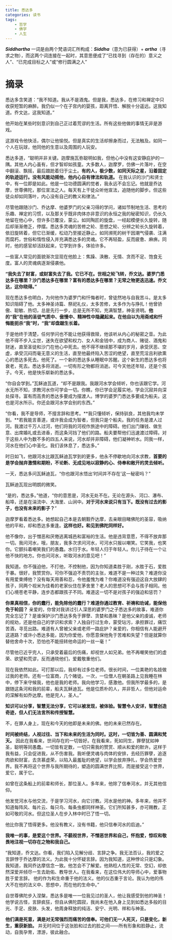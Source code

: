 ```yaml
---
title: 悉达多
categories: 读书
tags:
    - 哲学
    - 佛学
    - 人生
---
```


**_Siddhartha_** 一词是由两个梵语词汇所构成：**_Siddha_**（意为已获得）+ **_artha_**（寻求之物），而这两个词连接在一起时，其意思便成了“已找寻到（存在的）意义之人”、“已完成目标之人”或“修行圆满之人”

# 摘录

悉达多含笑道：“我不知道。我从不是酒鬼。但是我，悉达多，在修习和禅定中只收获短暂的麻醉。我仍似一个在子宫内的婴孩，距离开悟、解脱十分遥远。这我知道。乔文达，这我知道。”

他开始在某些时刻意识到自己正过着荒谬的生活。所有这些他做的事情无非是游戏。

这游戏令他快活，偶尔让他愉悦。但是真实的生活却擦身而过，无法触及。如同一个人在玩球，他同他的生意以及周围的人玩安。

悉达多道，“聪明并非关键。迦摩施瓦弥聪明如我，但他心中没有这安静庇护的一隅。其他人内心虽有，但才智却如孩童。大多数人，迦摩罗，仿佛一片落叶，在空中翻滚、飘摇，最后踉跄着归于尘土。**有的人，极少数，如同天际之星，沿着固定的轨迹运行。没有风能动摇他，他内心自有律法和轨道。** 在我认识的沙门和贤士中，有一位即是如此。他是一位功德圆满的觉者，我永远不会忘记。他就是乔达摩，世尊佛陀，那位宣法之人。每天有上干徒众听他宣法，追随他的脚步。但这些徒众却如同落叶，内心没有自己的教义和律法。”

尽管他跟随沙门、乔达摩、他婆罗门的父亲习得的学问，诸如节制地生活、思考的乐趣、禅定的习惯，以及那关乎既非肉体亦非意识的永恒之我的秘密知识，仍长久地留在他心中，但许多已覆没，蒙尘。如同陶匠的旋盘，一经起模便长久旋转，随后却渐渐倦乏，停摆。悉达多灵魂的苦修之轮、思想之轮、分辨之轮长久旋转着，依旧旋转着，但它已渐缓，松动乃至接近静止。如同濒死的树干因潮气侵袭、注满而腐朽，世俗和惰性侵入并充满悉达多的灵魂。它不再轻盈，反而疲惫、麻痹。同时，他的感官却活跃起来，它学到许多，体验许多。

一些富人常见的面貌渐次显现在他脸上：焦躁、涣散、无情、贪而不足、饱食无度。富人的灵魂病逐渐侵袭他。

**“我失去了财富，或财富失去了我。它已不在。世相之轮飞转，乔文达。婆罗门悉达多在哪里？沙门悉达多在哪里？富有的悉达多在哪里？无常之物更迭迅速。乔文达，这你晓得。”** 

现在悉达多也明白，为何他作为婆罗门和忏悔者时，曾徒然地与自我苦斗。是太多知识阻碍了他。太多神圣诗篇、祭祀礼仪，太多苦修，太多作为与挣扎！他曾骄傲、聪敏、热切，总是先行一步，总是无所不知，充满智慧，神圣贤明。**他的“我”在他的圣徒气质中、傲慢中、精神性中隐藏起来。在他自以为用斋戒和忏悔能扼杀“我”时，“我”却盘踞生长着。** 

于是他终于清楚，任何学问也不能让他获得救赎，他该听从内心的秘密之音。为此他不得不步入尘世，迷失在欲望和权力、女人和金钱中，成为商人、赌徒、酒鬼和财迷，直至圣徒和沙门在他心中死去。他不得不继续那不堪的岁月，承受厌恶、空虚，承受沉闷而毫无意义的生活，直至他最终陷入苦涩的绝望，直至荒淫且利欲熏心的悉达多死去。他死了。一个新的悉达多从睡眠中苏醒。这个新生的悉达多也将衰老，死去。悉达多将消逝。一切有形之物都将消逝。可今天他还年轻，还是个孩子。今天，他是快乐崭新的悉达多。

“你自会学到。”瓦稣迪瓦道，“却不是跟我。我跟河水学会倾听，你也该跟它学。河水无所不知，求教河水你可学会一切。你瞧，你已学会足履实地，学会沉寂并向深处探寻。富有而高贵的悉达多要成为摆渡人。博学的婆罗门悉达多要成为船夫。这也是河水所示。你还会跟河水学会别的东西。”

“你看，我不是导师，不擅言辞和思考。**我只懂倾听，保持驯良，其他我均未学到。**若我能言善道，或许我会成为智者，但我只是个船夫。我的任务是渡人过河。我渡过千万人过河，他们将我的河视作旅途中的障碍。他们出门赚钱、做生意、出席婚礼或去进香，而这条河挡了他们的路。船夫要帮他们迅速渡过障碍。对于这些人中为数不多的四五人来说，河水却并非障碍，他们凝神听水。同我一样，河水在他们心中圣化。我们该休息了，悉达多。”

时日如飞，他跟河水比跟瓦稣迪瓦学到的更多，他永不停歇地向河水求教，**首要的是学会抛弃激情和期盼，不论断、无成见地以寂静的心、侍奉和敞开的灵去倾听。**

一天，悉达多问瓦稣迪瓦，“你也跟河水悟出‘时间并不存在’这一秘密吗？”

瓦稣迪瓦现出明朗的微笑。

“是的，悉达多。”他道，“你的意思是，河水无处不在。无论在源头、河口、瀑布、船埠，还是在湍流中、大海里、山涧中。**对于河水来说只有当下。既没有过去的影子，也没有未来的影子？**”

迦摩罗看着悉达多。她想起自己本是去朝觐乔达摩，去亲眼目睹佛陀的圣容，吸纳他的平和，却和悉达多重逢。**这样也好。和见到佛陀同样好。**

他不像你，出于憎恶和厌倦逃离城邑和富裕的生活。他是违背意愿，不得不放弃那一切。我问河水，哦，朋友，我多次求问河水，可河水只报以嘲笑。它笑我，也笑你。它颤抖着嘲笑我们的愚蠢。水归于水。年轻人归于年轻人。你儿子待在一个让他不快的地方。你也问河水，听取河水的意见吧！”

我知道。你不强迫他，不打他，不控制他，因为你知道柔胜于刚，水胜于石，爱胜于暴。很好，我赞赏你。可你不强迫不责罚的主张，难道不是一种过失？难道你没有用爱束缚他？没有每天用善和忍，令他羞愧为难？你难道没有强迫这自大放肆的孩子，同两个视米为佳肴的老家伙住在茅舍里？老人的思想可不会与孩子相同。他们心境苍老平静，连步态都跟孩子不同。难道这一切不是对孩子的强迫和惩罚？

**你果真相信，你的蠢行，能免除他的蠢行？难道你通过教育、祈祷和劝诫，能保他免于轮回？** 亲爱的，你曾对我讲过引人深思的婆罗门之子悉达多的故事，难道你完全忘记了？是谁保护沙门悉达多免于罪孽、贪婪和愚昧？是他父亲的虔诚，老师的规劝，还是他自己的学识和求索？人独自行过生命，蒙受玷污，承担罪过，痛饮苦酒，寻觅出路。难道有人曾被父亲或老师一路庇护？亲爱的，你相信有人能避开这道路？或许小悉达多能，因为你爱他，你愿意保他免于苦难和失望？但是就算你替他舍命十次，恐怕也不能扭转他命运的一丝一毫！”

尽管他已近乎完人，只承受着最后的伤痛，却视世人如兄弟。他不再嘲笑他们的虚荣、欲望和荒谬，反而通晓他们，爱戴敬重他们。

现在我依然如此。可打那以后，我却有过多位老师。很长时间，一位美艳的名妓做过我的老师。还有一位富商，几个赌徒。一次，一位僧人在朝圣路上见我睡在林中，停下来守候我，他也是我的老师。我向他学习，感激他。但我所学最多的，是跟随这条河和我的前辈，船夫瓦稣迪瓦。他是位质朴的人，并非哲人，但他对运命的深解有如乔达摩。他是完人，圣人。”

**知识可以分享，智慧无法分享，它可以被发现，被体验。智慧令人安详，智慧创造奇迹，但人们无法言所和传授智慧。** 

不，在罪人身上，现在和今天的他即是未来的佛。他的未来已然存在。

**时间被终结，人视过往、当下和未来的生活为同时。这时，一切皆为善、圆满和梵天。** 因此在我看来，世间存在的一切皆好。在我看来，死如同生，罪孽犹如神圣，聪明等同愚蠢。一切皆有定数，一切只需我的赞赏、顺从和爱的默许。这样于我有益，只会促进我，从不伤害我。我听便灵魂与肉体的安排，去经历罪孽，追逐肉欲和财富，去贪慕虚荣，以陷入最羞耻的绝望，以学会放弃挣扎，学会热爱世界。我不再将这个世界与我所期待的，塑造的圆满世界比照，而是接受这个世界，爱它，属于它。

如曾在这条船上的前辈和师长，那位圣人。多年来，他除了信奉河水，并无其他信仰。

他发觉河水与他交流，于是学习河水，向它讨教。河水是他的神。多年来，他并不知道每阵风、每片云、每只鸟、每条虫都同样神圣。它们所知甚多，亦可赐教，正如可敬的河水。但这位圣人在步入林中时已了悟一切。

他比你我了悟得更多。他没有教义，没有书籍，他只信奉河水的启迪。”

**我唯一的事，是爱这个世界。不藐视世界，不憎恶世界和自己，怀抱爱，惊叹和敬畏地注视一切存在之物和我自己。** 

“我知道，乔文达。你看，我们陷入见解分歧、言辞之争。我无法否认，我的爱之言辞悖于乔达摩的法义。为此我十分怀疑言辞。因为我知道，这种悖论只是幻象。我知道，我同乔达摩信念一致。他怎会不了解爱。他熟稔人性的无常、空幻，却依然深爱并倾尽一生去助佑、教导世人。在我看来，在这位伟大的导师心中，爱事物胜于爱言辞。
他的作为和生命重于他的法义。他的仪态重于言论。我认为他的伟大不在他的法义中、思想中，而在他的生命中。”

自世尊佛陀步入涅槃，悉达多是唯一一位我见过的圣人，他让我感受到他的神圣！他学说古怪，言辞疯狂，但自从佛陀圆寂，我尚未在他入身上见到如悉达多般的目光、手足、皮肤、头发，他周身释放的纯洁、安宁、光明、祥和与神圣。

**他们满是死意，满是对无常强烈而痛苦的信奉。可他们无一人死灭，只是变化，新生，重获新脸。** 并无时间位于这张脸和过去的脸之间——所有形象和脸静止，流动，自我孕育，漂游，彼此融合。
